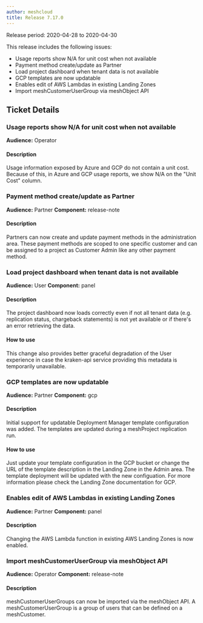 ```yaml
---
author: meshcloud
title: Release 7.17.0
---
```


Release period: 2020-04-28 to 2020-04-30

This release includes the following issues:
* Usage reports show N/A for unit cost when not available
* Payment method create/update as Partner
* Load project dashboard when tenant data is not available
* GCP templates are now updatable
* Enables edit of AWS Lambdas in existing Landing Zones
* Import meshCustomerUserGroup via meshObject API
<!--truncate-->

## Ticket Details
### Usage reports show N/A for unit cost when not available
**Audience:** Operator


#### Description
Usage information exposed by Azure and GCP do not contain a unit cost. Because of this, in Azure and GCP
usage reports, we show N/A on the "Unit Cost" column.

### Payment method create/update as Partner
**Audience:** Partner
**Component:** release-note


#### Description
Partners can now create and update payment methods in the administration area. These payment methods are scoped to one specific customer and can be assigned to a project as Customer Admin like any other payment method.

### Load project dashboard when tenant data is not available
**Audience:** User
**Component:** panel


#### Description
The project dashboard now loads correctly even if not all tenant
data (e.g. replication status, chargeback statements) is not yet
available or if there's an error retrieving the data.

#### How to use
This change also provides better graceful degradation of the User
experience in case the kraken-api service providing this metadata
is temporarily unavailable.

### GCP templates are now updatable
**Audience:** Partner
**Component:** gcp


#### Description
Initial support for updatable Deployment Manager template configuration was added. 
The templates are updated during a meshProject replication run.

#### How to use
Just update your template configuration in the GCP bucket or change the URL of the template description in the Landing Zone in the Admin area. 
The template deployment will be updated with the new configuation. For more information please check the Landing Zone documentation for GCP.

### Enables edit of AWS Lambdas in existing Landing Zones
**Audience:** Partner
**Component:** panel


#### Description
Changing the AWS Lambda function in existing AWS Landing Zones is now enabled.

### Import meshCustomerUserGroup via meshObject API
**Audience:** Operator
**Component:** release-note


#### Description
meshCustomerUserGroups can now be imported via the meshObject API. A meshCustomerUserGroup is a group of users that can be defined on a meshCustomer.

